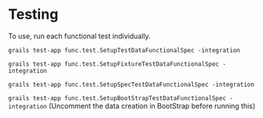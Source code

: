 # Testing

To use, run each functional test individually.

`grails test-app func.test.SetupTestDataFunctionalSpec -integration`

`grails test-app func.test.SetupFixtureTestDataFunctionalSpec -integration`

`grails test-app func.test.SetupSpecTestDataFunctionalSpec -integration`

`grails test-app func.test.SetupBootStrapTestDataFunctionalSpec -integration`
(Uncomment the data creation in BootStrap before running this)
